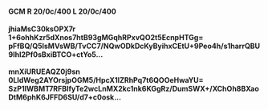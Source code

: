 #### GCM R 20/0c/400 L 20/0c/400
**jhiaMsC30ksOPX7r**<br/>**1+6ohhKzr5dXnos7htB93gMGqhRPxvQO2t5EcnpHTGg=**<br/>**pFfBQ/Q5lsMVsWB/TvCC7/NQwODkDcKyByihxCEtU+9Peo4h/s1harrQBU9Ihl2Pf0sBxiBTCO+ctYo5...**<br/><br/>
**mnXiURUEAQZ0j9sn**<br/>**0LIdWeg2AYOrsjpOGM5/HpcX1lZRhPq7t6QOOeHwaYU=**<br/>**SzP1lWBMT7RFBIfyTe2wcLnMX2kc1nk6KGgRz/DumSWX+/XChOh8BXaoDtM6phK6JFFD6SU/d7+c0osk...**